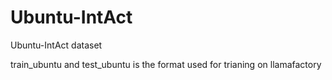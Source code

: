 # Ubuntu-IntAct
Ubuntu-IntAct dataset

train_ubuntu and test_ubuntu is the format used for trianing on llamafactory

